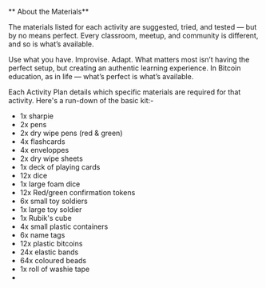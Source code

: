 ** About the Materials**

The materials listed for each activity are suggested, tried, and tested — but by no means perfect. Every classroom, meetup, and community is different, and so is what’s available.

Use what you have. Improvise. Adapt.
What matters most isn’t having the perfect setup, but creating an authentic learning experience.
In Bitcoin education, as in life — what’s perfect is what’s available.

Each Activity Plan details which specific materials are required for that activity. Here's a run-down of the basic kit:-


- 1x sharpie
- 2x pens
- 2x dry wipe pens (red & green)
- 4x flashcards
- 4x enveloppes
- 2x dry wipe sheets
- 1x deck of playing cards
- 12x dice
- 1x large foam dice
- 12x Red/green confirmation tokens
- 6x small toy soldiers
- 1x large toy soldier
- 1x Rubik's cube
- 4x small plastic containers
- 6x name tags
- 12x plastic bitcoins
- 24x elastic bands
- 64x coloured beads
- 1x roll of washie tape
- 
